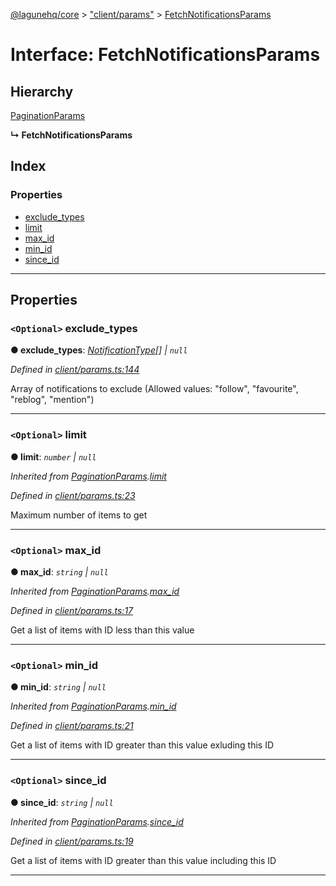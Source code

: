 [@lagunehq/core](../README.md) > ["client/params"](../modules/_client_params_.md) > [FetchNotificationsParams](../interfaces/_client_params_.fetchnotificationsparams.md)

# Interface: FetchNotificationsParams

## Hierarchy

 [PaginationParams](_client_params_.paginationparams.md)

**↳ FetchNotificationsParams**

## Index

### Properties

* [exclude_types](_client_params_.fetchnotificationsparams.md#exclude_types)
* [limit](_client_params_.fetchnotificationsparams.md#limit)
* [max_id](_client_params_.fetchnotificationsparams.md#max_id)
* [min_id](_client_params_.fetchnotificationsparams.md#min_id)
* [since_id](_client_params_.fetchnotificationsparams.md#since_id)

---

## Properties

<a id="exclude_types"></a>

### `<Optional>` exclude_types

**● exclude_types**: *[NotificationType](../modules/_entities_notification_.md#notificationtype)[] \| `null`*

*Defined in [client/params.ts:144](https://github.com/lagunehq/core/blob/9f0a933/src/client/params.ts#L144)*

Array of notifications to exclude (Allowed values: "follow", "favourite", "reblog", "mention")

___
<a id="limit"></a>

### `<Optional>` limit

**● limit**: *`number` \| `null`*

*Inherited from [PaginationParams](_client_params_.paginationparams.md).[limit](_client_params_.paginationparams.md#limit)*

*Defined in [client/params.ts:23](https://github.com/lagunehq/core/blob/9f0a933/src/client/params.ts#L23)*

Maximum number of items to get

___
<a id="max_id"></a>

### `<Optional>` max_id

**● max_id**: *`string` \| `null`*

*Inherited from [PaginationParams](_client_params_.paginationparams.md).[max_id](_client_params_.paginationparams.md#max_id)*

*Defined in [client/params.ts:17](https://github.com/lagunehq/core/blob/9f0a933/src/client/params.ts#L17)*

Get a list of items with ID less than this value

___
<a id="min_id"></a>

### `<Optional>` min_id

**● min_id**: *`string` \| `null`*

*Inherited from [PaginationParams](_client_params_.paginationparams.md).[min_id](_client_params_.paginationparams.md#min_id)*

*Defined in [client/params.ts:21](https://github.com/lagunehq/core/blob/9f0a933/src/client/params.ts#L21)*

Get a list of items with ID greater than this value exluding this ID

___
<a id="since_id"></a>

### `<Optional>` since_id

**● since_id**: *`string` \| `null`*

*Inherited from [PaginationParams](_client_params_.paginationparams.md).[since_id](_client_params_.paginationparams.md#since_id)*

*Defined in [client/params.ts:19](https://github.com/lagunehq/core/blob/9f0a933/src/client/params.ts#L19)*

Get a list of items with ID greater than this value including this ID

___

